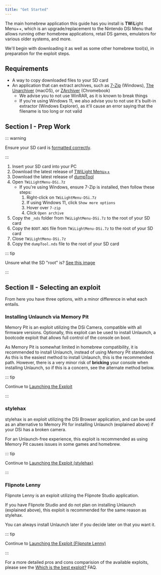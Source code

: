 ```yaml
---
title: "Get Started"
---
```


The main homebrew application this guide has you install is **TW**i**L**ight Menu++, which is an upgrade/replacement to the Nintendo DSi Menu that allows running other homebrew applications, retail DS games, emulators for various older systems, and more. 

We'll begin with downloading it as well as some other homebrew tool(s), in preparation for the exploit steps.

## Requirements

- A way to copy downloaded files to your SD card
- An application that can extract archives, such as [7-Zip](https://www.7-zip.org/) (Windows), [The Unarchiver](https://apps.apple.com/us/app/the-unarchiver/id425424353) (macOS), or [ZArchiver](https://play.google.com/store/apps/details?id=ru.zdevs.zarchiver) (Chromebook)
    - We advise you to not use WinRAR, as it is known to break things
    - If you're using Windows 11, we also advise you to not use it's built-in extractor (Windows Explorer), as it'll cause an error saying that the filename is too long or not valid

## Section I - Prep Work

::: warning

Ensure your SD card is [formatted correctly](sd-card-setup.html).

:::

1. Insert your SD card into your PC
1. Download the latest release of [TWiLight Menu++](https://github.com/DS-Homebrew/TWiLightMenu/releases/latest/download/TWiLightMenu-DSi.7z)
1. Download the latest release of [dumpTool](https://github.com/zoogie/dumpTool/releases/latest/download/dumpTool.nds)
1. Open `TWiLightMenu-DSi.7z`
    - If you're using Windows, ensure 7-Zip is installed, then follow these steps:
	    1. Right-click on `TWiLightMenu-DSi.7z`
		1. If using Windows 11, click `Show more options`
		1. Hover over `7-zip`
		1. Click `Open archive`
1. Copy the `_nds` folder from `TWiLightMenu-DSi.7z` to the root of your SD card
1. Copy the `BOOT.NDS` file from `TWiLightMenu-DSi.7z` to the root of your SD card
1. Close `TWiLightMenu-DSi.7z`
1. Copy the `dumpTool.nds` file to the root of your SD card

::: tip

Unsure what the SD "root" is? [See this image](/assets/images/sdroot/en_US.png)

:::


## Section II - Selecting an exploit

From here you have three options, with a minor difference in what each entails.


### Installing Unlaunch via Memory Pit

Memory Pit is an exploit utilizing the DSi Camera, compatible with all firmware versions. Optionally, this exploit can be used to install Unlaunch, a bootcode exploit that allows full control of the console on boot.

As Memory Pit is somewhat limited in homebrew compatibility, it is recommended to install Unlaunch, instead of using Memory Pit standalone. As this is the easiest method to install Unlaunch, this is the recommended path. However, there is a very minor risk of **bricking** your console when installing Unlaunch, so if this is a concern, see the alternate method below.

::: tip

Continue to [Launching the Exploit](launching-the-exploit.html)

:::


### stylehax

stylehax is an exploit utilizing the DSi Browser application, and can be used as an alternative to Memory Pit for installing Unlaunch (explained above) if your DSi has a broken camera.

For an Unlaunch-free experience, this exploit is recommended as using Memory Pit causes issues in some games and homebrew.

::: tip

Continue to [Launching the Exploit (stylehax)](launching-the-browser-exploit.html)

:::


### Flipnote Lenny

Flipnote Lenny is an exploit utilizing the Flipnote Studio application.

If you have Flipnote Studio and do not plan on installing Unlaunch (explained above), this exploit is recommended for the same reason as stylehax.

You can always install Unlaunch later if you decide later on that you want it.

::: tip

Continue to [Launching the Exploit (Flipnote Lenny)](launching-the-flipnote-exploit.html)

:::

For a more detailed pros and cons comparision of the available exploits, please see the [Which is the best exploit?](faq.html#which-is-the-best-exploit) FAQ.
